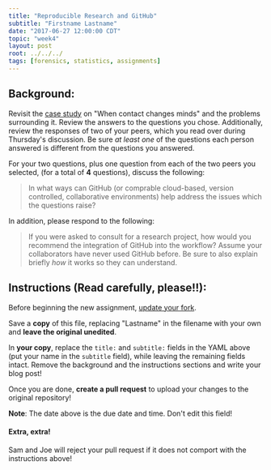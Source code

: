 ```yaml
---
title: "Reproducible Research and GitHub"
subtitle: "Firstname Lastname"
date: "2017-06-27 12:00:00 CDT"
topic: "week4"
layout: post
root: ../../../
tags: [forensics, statistics, assignments]
---
```

 
## Background:

Revisit the [case study](https://www.unh.edu/research/sites/www.unh.edu.research/files/docs/RIS/lacour_case.pdf) on "When contact changes minds" and the problems surrounding it. Review the answers to the questions you chose. Additionally, review the responses of two of your peers, which you read over during Thursday's discussion. Be sure *at least one* of the questions each person answered is different from the questions you answered.

For your two questions, plus one question from each of the two peers you selected, (for a total of **4** questions), discuss the following: 

> In what ways can GitHub (or comprable cloud-based, version controlled, collaborative environments) help address the issues which the questions raise?


In addition, please respond to the following: 

> If you were asked to consult for a research project, how would you recommend the integration of GitHub into the workflow? Assume your collaborators have never used GitHub before. Be sure to also explain briefly *how* it works so they can understand. 
 
## Instructions (Read carefully, please!!):

Before beginning the new assignment, [update your fork](https://github.com/CSAFE-ISU/REU-blog/blob/master/update_instructions/Update_instructions.md).

Save a **copy** of this file, replacing "Lastname" in the filename with your own and **leave the original unedited**.

In **your copy**, replace the `title:` and `subtitle:` fields in the YAML above (put your name in the `subtitle` field), while leaving the remaining fields intact. Remove the background and the instructions sections and write your blog post! 

Once you are done, **create a pull request** to upload your changes to the original repository!

**Note**: The date above is the due date and time. Don't edit this field! 

#### Extra, extra!  

Sam and Joe will reject your pull request if it does not comport with the instructions above! 

